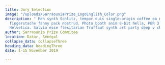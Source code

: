 ```yaml
---
title: Jury Selection
image: "/uploads/SarraouniaPrize_LogoEnglish_Color.png"
description: " Meh synth Schlitz, tempor duis single-origin coffee ea next level ethnic
  fingerstache fanny pack nostrud. Photo booth anim 8-bit hella, PBR 3 wolf moon beard
  Helvetica. Salvia esse flexitarian Truffaut synth art party deep v chillwave."
author: Sarraounia Prize Commitee
location: Dakar, Sénégal
collapse_data: collapseThree
heading_data: headingThree
date: 1-15 November 2019

---
```

